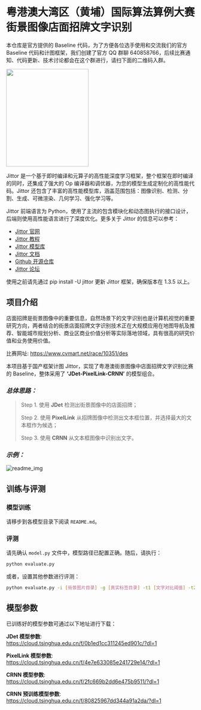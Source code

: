 # 粤港澳大湾区（黄埔）国际算法算例大赛  <br/>街景图像店面招牌文字识别

本仓库是官方提供的 Baseline 代码，为了方便各位选手使用和交流我们的官方 Baseline 代码和计图框架，我们创建了官方 QQ 群聊 640858766，后续比赛通知、代码更新、技术讨论都会在这个群进行，请扫下面的二维码入群。

<img src="https://user-images.githubusercontent.com/73881739/183235284-8ba759d4-2376-4372-86ad-3db55b75dabe.jpg" width="220" height="260">

Jittor 是一个基于即时编译和元算子的高性能深度学习框架，整个框架在即时编译的同时，还集成了强大的 Op 编译器和调优器，为您的模型生成定制化的高性能代码。Jittor 还包含了丰富的高性能模型库，涵盖范围包括：图像识别、检测、分割、生成、可微渲染、几何学习、强化学习等。

Jittor 前端语言为 Python，使用了主流的包含模块化和动态图执行的接口设计，后端则使用高性能语言进行了深度优化。更多关于 Jittor 的信息可以参考：
*  [Jittor 官网](https://cg.cs.tsinghua.edu.cn/jittor/)
*  [Jittor 教程](https://cg.cs.tsinghua.edu.cn/jittor/tutorial/)
*  [Jittor 模型库](https://cg.cs.tsinghua.edu.cn/jittor/resources/)
*  [Jittor 文档](https://cg.cs.tsinghua.edu.cn/jittor/assets/docs/index.html)
*  [Github 开源仓库](https://github.com/jittor/jittor)
*  [Jittor 论坛](https://discuss.jittor.org)

使用之前请先通过 pip install -U jittor 更新 Jittor 框架，确保版本在 1.3.5 以上。



## 项目介绍

店面招牌是街景图像中的重要信息，自然场景下的文字识别也是计算机视觉的重要研究方向，两者结合的街景店面招牌文字识别技术正在大规模应用在地图导航及推荐、智能城市规划分析、商业区商业价值分析等实际落地领域，具有很高的研究价值和业务使用价值。

比赛网址: https://www.cvmart.net/race/10351/des 

本项目基于国产框架计图 Jittor，实现了粤港澳街景图像中店面招牌文字识别比赛的 Baseline，整体采用了 **‘JDet-PixelLink-CRNN’** 的模型组合。

### *总体思路：*
>    Step 1. 使用 **JDet** 检测出街景图像中的店面招牌；  
>
>    Step 2. 使用 **PixelLink** 从招牌图像中检测出文本框位置，并选择最大的文本框作为候选；  
> 
>    Step 3. 使用 **CRNN** 从文本框图像中识别出文字。


### *示例：*


![readme_img](https://user-images.githubusercontent.com/73881739/183820007-ee940f95-15f6-4e7d-9c92-fa9c764f70ed.jpg)



## 训练与评测

### 模型训练
请移步到各模型目录下阅读 ```README.md```。

### 评测

请先确认 ```model.py``` 文件中，模型路径已配置正确。随后，请执行：
```bash
python evaluate.py
```

或者，设置其他参数进行评测：
```bash
python evaluate.py -i [街景图片目录] -g [真实标签目录] -t1 [文字对比阈值] -t2 [边框对比阈值]
```




## 模型参数

已训练好的模型参数可通过以下地址进行下载：


**JDet 模型参数**:  
https://cloud.tsinghua.edu.cn/f/0b1ed1cc311245ed901c/?dl=1


**PixelLink 模型参数**:  
https://cloud.tsinghua.edu.cn/f/4e7e633085e241729e14/?dl=1


**CRNN 模型参数**:  
https://cloud.tsinghua.edu.cn/f/2fc669b2dd6e475b9511/?dl=1


**CRNN 预训练模型参数**:   
https://cloud.tsinghua.edu.cn/f/80825967dd344a91a2da/?dl=1
